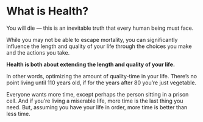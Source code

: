 # What is Health?

You will die — this is an inevitable truth that every human being must face. 

While you may not be able to escape mortality, you can significantly influence the length and quality of your life through the choices you make and the actions you take.

**Health is both about extending the length and quality of your life.** 

In other words, optimizing the amount of quality-time in your life. There’s no point living until 110 years old, if for the years after 80 you’re just vegetable.

Everyone wants more time, except perhaps the person sitting in a prison cell. And if you’re living a miserable life, more time is the last thing you need. But, assuming you have your life in order, more time is better than less time. 



